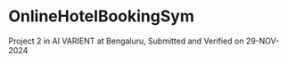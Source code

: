 # OnlineHotelBookingSym
Project 2 in AI VARIENT at Bengaluru, Submitted and Verified on 29-NOV-2024
